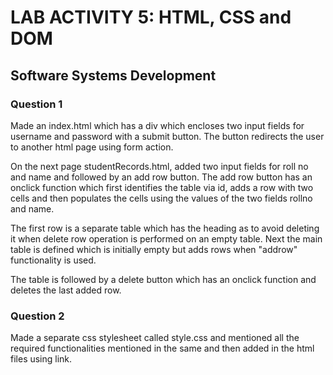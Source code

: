 # LAB ACTIVITY 5: HTML, CSS and DOM
## Software Systems Development

### Question 1
Made an index.html which has a div which encloses two input fields for username and password with a submit button. The button redirects the user to another html page using form action. 

On the next page studentRecords.html, added two input fields for roll no and name and followed by an add row button. The add row button has an onclick function which first identifies the table via id, adds a row with two cells and then populates the cells using the values of the two fields rollno and name.

The first row is a separate table which has the heading as to avoid deleting it when delete row operation is performed on an empty table. Next the main table is defined which is initially empty but adds rows when "addrow" functionality is used.

The table is followed by a delete button which has an onclick function and deletes the last added row.

### Question 2
Made a separate css stylesheet called style.css and mentioned all the required functionalities mentioned in the same and then added in the html files using link.
 
 
